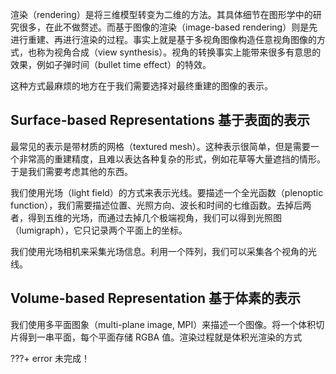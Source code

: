渲染（rendering）是将三维模型转变为二维的方法。其具体细节在图形学中的研究很多，在此不做赘述。而基于图像的渲染（image-based rendering）则是先进行重建、再进行渲染的过程。事实上就是基于多视角图像构造任意视角图像的方式，也称为视角合成（view synthesis）。视角的转换事实上能带来很多有意思的效果，例如子弹时间（bullet time effect）的特效。

这种方式最麻烦的地方在于我们需要选择对最终重建的图像的表示。

## Surface-based Representations 基于表面的表示

最常见的表示是带材质的网格（textured mesh）。这种表示很简单，但是需要一个非常高的重建精度，且难以表达各种复杂的形式，例如花草等大量遮挡的情形。于是我们需要考虑其他的东西。

我们使用光场（light field）的方式来表示光线。要描述一个全光函数（plenoptic function），我们需要描述位置、光照方向、波长和时间的七维函数。去掉后两者，得到五维的光场，而通过去掉几个极端视角，我们可以得到光照图（lumigraph），它只记录两个平面上的坐标。

我们使用光场相机来采集光场信息。利用一个阵列，我们可以采集各个视角的光线。

## Volume-based Representation 基于体素的表示

我们使用多平面图象（multi-plane image, MPI）来描述一个图像。将一个体积切片得到一串平面，每个平面存储 RGBA 值。渲染过程就是体积光渲染的方式

???+ error 
    未完成！